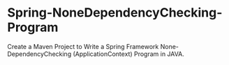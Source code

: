 # Spring-NoneDependencyChecking-Program
Create a Maven Project to Write a Spring Framework None-DependencyChecking (ApplicationContext) Program in JAVA.
